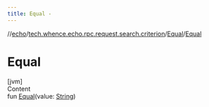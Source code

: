 ```yaml
---
title: Equal -
---
```

//[echo](../../index.md)/[tech.whence.echo.rpc.request.search.criterion](../index.md)/[Equal](index.md)/[Equal](-equal.md)



# Equal  
[jvm]  
Content  
fun [Equal](-equal.md)(value: [String](https://kotlinlang.org/api/latest/jvm/stdlib/kotlin/-string/index.html))  



